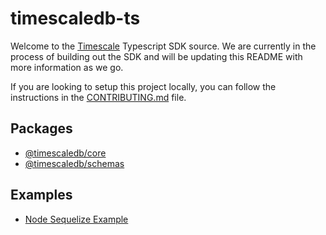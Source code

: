 # timescaledb-ts

Welcome to the [Timescale](https://www.timescale.com/) Typescript SDK source. We are currently in the process of building out the SDK and will be updating this README with more information as we go.

If you are looking to setup this project locally, you can follow the instructions in the [CONTRIBUTING.md](./CONTRIBUTING.md) file.

## Packages

- [@timescaledb/core](./packages/core/README.md)
- [@timescaledb/schemas](./packages/schemas/README.md)

## Examples

- [Node Sequelize Example](./examples/node-sequelize/README.md)
